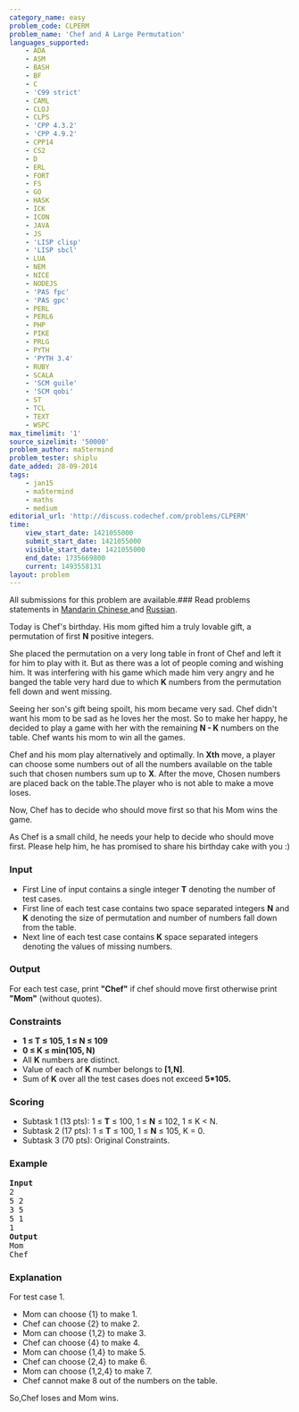 ```yaml
---
category_name: easy
problem_code: CLPERM
problem_name: 'Chef and A Large Permutation'
languages_supported:
    - ADA
    - ASM
    - BASH
    - BF
    - C
    - 'C99 strict'
    - CAML
    - CLOJ
    - CLPS
    - 'CPP 4.3.2'
    - 'CPP 4.9.2'
    - CPP14
    - CS2
    - D
    - ERL
    - FORT
    - FS
    - GO
    - HASK
    - ICK
    - ICON
    - JAVA
    - JS
    - 'LISP clisp'
    - 'LISP sbcl'
    - LUA
    - NEM
    - NICE
    - NODEJS
    - 'PAS fpc'
    - 'PAS gpc'
    - PERL
    - PERL6
    - PHP
    - PIKE
    - PRLG
    - PYTH
    - 'PYTH 3.4'
    - RUBY
    - SCALA
    - 'SCM guile'
    - 'SCM qobi'
    - ST
    - TCL
    - TEXT
    - WSPC
max_timelimit: '1'
source_sizelimit: '50000'
problem_author: ma5termind
problem_tester: shiplu
date_added: 28-09-2014
tags:
    - jan15
    - ma5termind
    - maths
    - medium
editorial_url: 'http://discuss.codechef.com/problems/CLPERM'
time:
    view_start_date: 1421055000
    submit_start_date: 1421055000
    visible_start_date: 1421055000
    end_date: 1735669800
    current: 1493558131
layout: problem
---
```

All submissions for this problem are available.###  Read problems statements in [Mandarin Chinese ](http://www.codechef.com/download/translated/JAN15/mandarin/CLPERM.pdf) and [Russian](http://www.codechef.com/download/translated/JAN15/russian/CLPERM.pdf).

Today is Chef's birthday. His mom gifted him a truly lovable gift, a permutation of first **N** positive integers.

She placed the permutation on a very long table in front of Chef and left it for him to play with it. But as there was a lot of people coming and wishing him. It was interfering with his game which made him very angry and he banged the table very hard due to which **K** numbers from the permutation fell down and went missing.

Seeing her son's gift being spoilt, his mom became very sad. Chef didn't want his mom to be sad as he loves her the most. So to make her happy, he decided to play a game with her with the remaining **N - K** numbers on the table. Chef wants his mom to win all the games.

Chef and his mom play alternatively and optimally. In **Xth** move, a player can choose some numbers out of all the numbers available on the table such that chosen numbers sum up to **X**. After the move, Chosen numbers are placed back on the table.The player who is not able to make a move loses.

Now, Chef has to decide who should move first so that his Mom wins the game.

As Chef is a small child, he needs your help to decide who should move first. Please help him, he has promised to share his birthday cake with you :)

### Input

- First Line of input contains a single integer **T** denoting the number of test cases.
- First line of each test case contains two space separated integers **N** and **K** denoting the size of
   permutation and number of numbers fall down from the table.
- Next line of each test case contains **K** space separated integers denoting the values of missing numbers.

### Output

For each test case, print **"Chef"** if chef should move first otherwise print **"Mom"** (without quotes).

### Constraints

- **1 ≤ T ≤ 105, 1 ≤ N ≤ 109**
- **0 ≤ K ≤ min(105, N)**
- All **K** numbers are distinct.
- Value of each of **K** number belongs to **\[1,N\]**.
- Sum of **K** over all the test cases does not exceed **5\*105.**

### Scoring

- Subtask 1 (13 pts): 1 ≤ **T** ≤ 100, 1 ≤ **N** ≤ 102, 1 ≤ K < N.
- Subtask 2 (17 pts): 1 ≤ **T** ≤ 100, 1 ≤ **N** ≤ 105, K = 0.
- Subtask 3 (70 pts): Original Constraints.

### Example

<pre>
<b>Input</b>
2
5 2
3 5
5 1
1
<b>Output</b>
Mom
Chef
</pre>
### Explanation

For test case 1.

- Mom can choose {1} to make 1.
- Chef can choose {2} to make 2.
- Mom can choose {1,2} to make 3.
- Chef can choose {4} to make 4.
- Mom can choose {1,4} to make 5.
- Chef can choose {2,4} to make 6.
- Mom can choose {1,2,4} to make 7.
- Chef cannot make 8 out of the numbers on the table.

 So,Chef loses and Mom wins.
